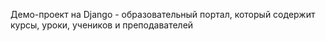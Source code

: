 Демо-проект на Django - образовательный портал, который содержит курсы, уроки, учеников и преподавателей
